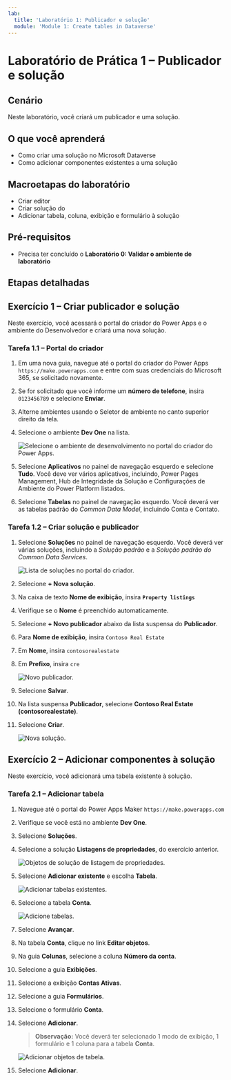 ```yaml
---
lab:
  title: 'Laboratório 1: Publicador e solução'
  module: 'Module 1: Create tables in Dataverse'
---
```


# Laboratório de Prática 1 – Publicador e solução

## Cenário

Neste laboratório, você criará um publicador e uma solução.

## O que você aprenderá

- Como criar uma solução no Microsoft Dataverse
- Como adicionar componentes existentes a uma solução

## Macroetapas do laboratório

- Criar editor
- Criar solução do 
- Adicionar tabela, coluna, exibição e formulário à solução
  
## Pré-requisitos

- Precisa ter concluído o **Laboratório 0: Validar o ambiente de laboratório**

## Etapas detalhadas

## Exercício 1 – Criar publicador e solução

Neste exercício, você acessará o portal do criador do Power Apps e o ambiente do Desenvolvedor e criará uma nova solução.

### Tarefa 1.1 – Portal do criador

1. Em uma nova guia, navegue até o portal do criador do Power Apps `https://make.powerapps.com` e entre com suas credenciais do Microsoft 365, se solicitado novamente.

1. Se for solicitado que você informe um **número de telefone**, insira `0123456789` e selecione **Enviar**.

1. Alterne ambientes usando o Seletor de ambiente no canto superior direito da tela.

1. Selecione o ambiente **Dev One** na lista.

    ![Selecione o ambiente de desenvolvimento no portal do criador do Power Apps.](../media/select-dev-one-environment.png)

1. Selecione **Aplicativos** no painel de navegação esquerdo e selecione **Tudo**. Você deve ver vários aplicativos, incluindo, Power Pages Management, Hub de Integridade da Solução e Configurações de Ambiente do Power Platform listados.

1. Selecione **Tabelas** no painel de navegação esquerdo. Você deverá ver as tabelas padrão do *Common Data Model*, incluindo Conta e Contato.

### Tarefa 1.2 – Criar solução e publicador

1. Selecione **Soluções** no painel de navegação esquerdo. Você deverá ver várias soluções, incluindo a *Solução padrão* e a *Solução padrão do Common Data Services*.

    ![Lista de soluções no portal do criador.](../media/solutions-list.png)

1. Selecione **+ Nova solução**.

1. Na caixa de texto **Nome de exibição**, insira **`Property listings`**

1. Verifique se o **Nome** é preenchido automaticamente.

1. Selecione **+ Novo publicador** abaixo da lista suspensa do **Publicador**.

1. Para **Nome de exibição**, insira `Contoso Real Estate`

1. Em **Nome**, insira `contosorealestate`

1. Em **Prefixo**, insira `cre`

    ![Novo publicador.](../media/new-publisher.png)

1. Selecione **Salvar**.

1. Na lista suspensa **Publicador**, selecione **Contoso Real Estate (contosorealestate)**.

1. Selecione **Criar**.

    ![Nova solução.](../media/new-solution.png)

## Exercício 2 – Adicionar componentes à solução

Neste exercício, você adicionará uma tabela existente à solução.

### Tarefa 2.1 – Adicionar tabela

1. Navegue até o portal do Power Apps Maker `https://make.powerapps.com`

1. Verifique se você está no ambiente **Dev One**.

1. Selecione **Soluções**.

1. Selecione a solução **Listagens de propriedades**, do exercício anterior.

    ![Objetos de solução de listagem de propriedades.](../media/solution-objects.png)

1. Selecione **Adicionar existente** e escolha **Tabela**.

    ![Adicionar tabelas existentes.](../media/add-existing.png)

1. Selecione a tabela **Conta**.

    ![Adicione tabelas.](../media/add-tables.png)

1. Selecione **Avançar**.

1. Na tabela **Conta**, clique no link **Editar objetos**.

1. Na guia **Colunas**, selecione a coluna **Número da conta**.

1. Selecione a guia **Exibições**.

1. Selecione a exibição **Contas Ativas**.

1. Selecione a guia **Formulários**.

1. Selecione o formulário **Conta**.

1. Selecione **Adicionar**.

    > **Observação:** Você deverá ter selecionado 1 modo de exibição, 1 formulário e 1 coluna para a tabela **Conta**.

    ![Adicionar objetos de tabela.](../media/add-objects.png)

1. Selecione **Adicionar**.

